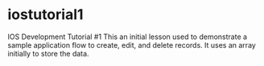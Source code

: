 # iostutorial1
IOS Development Tutorial #1
This an initial lesson used to demonstrate a sample application flow to create, edit, and delete records. It uses an array initially to store the data.
